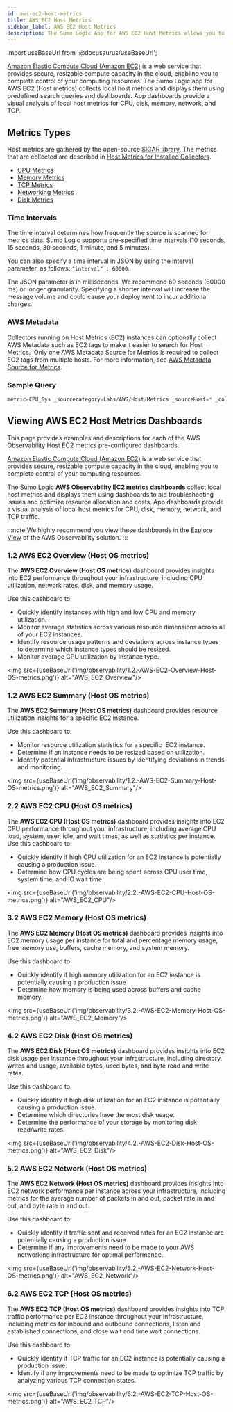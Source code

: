 ```yaml
---
id: aws-ec2-host-metrics
title: AWS EC2 Host Metrics
sidebar_label: AWS EC2 Host Metrics
description: The Sumo Logic App for AWS EC2 Host Metrics allows you to collect local host metrics and display them using predefined search queries and dashboards.
---
```

import useBaseUrl from '@docusaurus/useBaseUrl';

[Amazon Elastic Compute Cloud (Amazon EC2)](https://aws.amazon.com/ec2/) is a web service that provides secure, resizable compute capacity in the cloud, enabling you to complete control of your computing resources. The Sumo Logic app for AWS EC2 (Host metrics) collects local host metrics and displays them using predefined search queries and dashboards. App dashboards provide a visual analysis of local host metrics for CPU, disk, memory, network, and TCP.

## Metrics Types 

Host metrics are gathered by the open-source [SIGAR library](https://github.com/hyperic/sigar). The metrics that are collected are described in [Host Metrics for Installed Collectors](/docs/send-data/installed-collectors/sources/host-metrics-source/#collected-metrics).

* [CPU Metrics](/docs/integrations/hosts-operating-systems/host-metrics/#cpu-metrics)
* [Memory Metrics](/docs/integrations/hosts-operating-systems/host-metrics/#memory-metrics)
* [TCP Metrics](/docs/integrations/hosts-operating-systems/host-metrics/#tcp-metrics)
* [Networking Metrics](/docs/integrations/hosts-operating-systems/host-metrics/#networking-metrics)
* [Disk Metrics](/docs/integrations/hosts-operating-systems/host-metrics/#disk-metrics)

### Time Intervals

The time interval determines how frequently the source is scanned for metrics data. Sumo Logic supports pre-specified time intervals (10 seconds, 15 seconds, 30 seconds, 1 minute, and 5 minutes).

You can also specify a time interval in JSON by using the interval parameter, as follows: `"interval" : 60000`.

The JSON parameter is in milliseconds. We recommend 60 seconds (60000 ms) or longer granularity. Specifying a shorter interval will increase the message volume and could cause your deployment to incur additional charges.

### AWS Metadata

Collectors running on Host Metrics (EC2) instances can optionally collect AWS Metadata such as EC2 tags to make it easier to search for Host Metrics.  Only one AWS Metadata Source for Metrics is required to collect EC2 tags from multiple hosts. For more information, see [AWS Metadata Source for Metrics](/docs/send-data/hosted-collectors/amazon-aws/aws-metadata-tag-source/).

### Sample Query 

```sql title="CPU utilization (Host metric based)"
metric=CPU_Sys _sourcecategory=Labs/AWS/Host/Metrics _sourceHost=* _collector=* _source = * account=* region=* instancetype=* namespace=hostmetrics instanceid=* | avg
```

## Viewing AWS EC2 Host Metrics Dashboards

This page provides examples and descriptions for each of the AWS Observability Host EC2 metrics pre-configured dashboards.

[Amazon Elastic Compute Cloud (Amazon EC2)](https://aws.amazon.com/ec2/) is a web service that provides secure, resizable compute capacity in the cloud, enabling you to complete control of your computing resources.

The Sumo Logic **AWS Observability EC2 metrics dashboards** collect local host metrics and displays them using dashboards to aid troubleshooting issues and optimize resource allocation and costs. App dashboards provide a visual analysis of local host metrics for CPU, disk, memory, network, and TCP traffic.

:::note
We highly recommend you view these dashboards in the [Explore View](../deploy-use-aws-observability/view-dashboards.md) of the AWS Observability solution.
:::

### 1.2 AWS EC2 Overview (Host OS metrics)

The **AWS EC2 Overview (Host OS metrics)** dashboard provides insights into EC2 performance throughout your infrastructure, including CPU utilization, network rates, disk, and memory usage.

Use this dashboard to:

* Quickly identify instances with high and low CPU and memory utilization.
* Monitor average statistics across various resource dimensions across all of your EC2 instances.
* Identify resource usage patterns and deviations across instance types to determine which instance types should be resized.
* Monitor average CPU utilization by instance type.

<img src={useBaseUrl('img/observability/1.2.-AWS-EC2-Overview-Host-OS-metrics.png')} alt="AWS_EC2_Overview"/>

### 1.2 AWS EC2 Summary (Host OS metrics)

The **AWS EC2 Summary (Host OS metrics)** dashboard provides resource utilization insights for a specific EC2 instance.

Use this dashboard to:

* Monitor resource utilization statistics for a specific  EC2 instance.
* Determine if an instance needs to be resized based on utilization.
* Identify potential infrastructure issues by identifying deviations in trends and monitoring.

<img src={useBaseUrl('img/observability/1.2.-AWS-EC2-Summary-Host-OS-metrics.png')} alt="AWS_EC2_Summary"/>

### 2.2 AWS EC2 CPU (Host OS metrics)

The **AWS EC2 CPU (Host OS metrics)** dashboard provides insights into EC2 CPU performance throughout your infrastructure, including average CPU load, system, user, idle, and wait times, as well as statistics per instance.
 
Use this dashboard to:

* Quickly identify if high CPU utilization for an EC2 instance is potentially causing a production issue.
* Determine how CPU cycles are being spent across CPU user time, system time, and IO wait time.

<img src={useBaseUrl('img/observability/2.2.-AWS-EC2-CPU-Host-OS-metrics.png')} alt="AWS_EC2_CPU"/>

### 3.2 AWS EC2 Memory (Host OS metrics)

The **AWS EC2 Memory (Host OS metrics)** dashboard provides insights into EC2 memory usage per instance for total and percentage memory usage, free memory use, buffers, cache memory, and system memory.

Use this dashboard to:

* Quickly identify if high memory utilization for an EC2 instance is potentially causing a production issue
* Determine how memory is being used across buffers and cache memory.

<img src={useBaseUrl('img/observability/3.2.-AWS-EC2-Memory-Host-OS-metrics.png')} alt="AWS_EC2_Memory"/>

### 4.2 AWS EC2 Disk (Host OS metrics)

The **AWS EC2 Disk (Host OS metrics)** dashboard provides insights into EC2 disk usage per instance throughout your infrastructure, including directory, writes and usage, available bytes, used bytes, and byte read and write rates.

Use this dashboard to:

* Quickly identify if high disk utilization for an EC2 instance is potentially causing a production issue.
* Determine which directories have the most disk usage. 
* Determine the performance of your storage by monitoring disk read/write rates.

<img src={useBaseUrl('img/observability/4.2.-AWS-EC2-Disk-Host-OS-metrics.png')} alt="AWS_EC2_Disk"/>

### 5.2 AWS EC2 Network (Host OS metrics)

The **AWS EC2 Network (Host OS metrics)** dashboard provides insights into EC2 network performance per instance across your infrastructure, including metrics for the average number of packets in and out, packet rate in and out, and byte rate in and out.

Use this dashboard to:

* Quickly identify if traffic sent and received rates for an EC2 instance are potentially causing a production issue.
* Determine if any improvements need to be made to your AWS networking infrastructure for optimal performance.

<img src={useBaseUrl('img/observability/5.2.-AWS-EC2-Network-Host-OS-metrics.png')} alt="AWS_EC2_Network"/>

### 6.2 AWS EC2 TCP (Host OS metrics)

The **AWS EC2 TCP (Host OS metrics)** dashboard provides insights into TCP traffic performance per EC2 instance throughout your infrastructure, including metrics for inbound and outbound connections, listen and established connections, and close wait and time wait connections.

Use this dashboard to:

* Quickly identify if TCP traffic for an EC2 instance is potentially causing a production issue.
* Identify if any improvements need to be made to optimize TCP traffic by analyzing various TCP connection states.

<img src={useBaseUrl('img/observability/6.2.-AWS-EC2-TCP-Host-OS-metrics.png')} alt="AWS_EC2_TCP"/>
